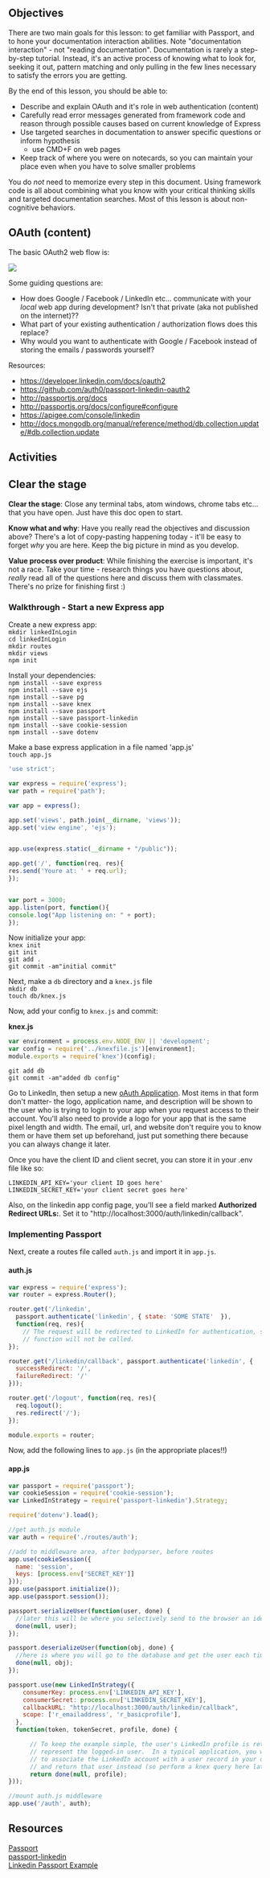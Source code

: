 ## Objectives

There are two main goals for this lesson: to get familiar with Passport, and to hone your documentation interaction abilities.  Note "documentation interaction" - not "reading documentation".  Documentation is rarely a step-by-step tutorial.  Instead, it's an active process of knowing what to look for, seeking it out, pattern matching and only pulling in the few lines necessary to satisfy the errors you are getting.


By the end of this lesson, you should be able to:

- Describe and explain OAuth and it's role in web authentication (content)
- Carefully read error messages generated from framework code and reason through possible causes based on current knowledge of Express
- Use targeted searches in documentation to answer specific questions or inform hypothesis
  - use CMD+F on web pages
- Keep track of where you were on notecards, so you can maintain your place even when you have to solve smaller problems

You do _not_ need to memorize every step in this document.  Using framework code is all about combining what you know with your critical thinking skills and targeted documentation searches.  Most of this lesson is about non-cognitive behaviors.

## OAuth (content)

The basic OAuth2 web flow is:

![](http://41.media.tumblr.com/dc0ed4febc896d5d0589fc2940e52a42/tumblr_mp08klMuDm1qax653o1_1280.jpg)

Some guiding questions are:

- How does Google / Facebook / LinkedIn etc... communicate with your _local_ web app during development?  Isn't that private (aka not published on the internet)??
- What part of your existing authentication / authorization flows does this replace?
- Why would you want to authenticate with Google / Facebook instead of storing the emails / passwords yourself?

Resources:

- https://developer.linkedin.com/docs/oauth2
- https://github.com/auth0/passport-linkedin-oauth2
- http://passportjs.org/docs
- http://passportjs.org/docs/configure#configure
- https://apigee.com/console/linkedin
- http://docs.mongodb.org/manual/reference/method/db.collection.update/#db.collection.update

## Activities

## Clear the stage

**Clear the stage**: Close any terminal tabs, atom windows, chrome tabs etc... that you have open.  Just have this doc open to start.

**Know what and why**: Have you really read the objectives and discussion above?  There's a lot of copy-pasting happening today - it'll be easy to forget _why_ you are here.  Keep the big picture in mind as you develop.

**Value process over product**: While finishing the exercise is important, it's not a race.  Take your time - research things you have questions about, _really_ read all of the questions here and discuss them with classmates.  There's no prize for finishing first :)


### Walkthrough - Start a new Express app

Create a new express app:  
`mkdir linkedInLogin`  
`cd linkedInLogin`  
`mkdir routes`  
`mkdir views`  
`npm init`  

Install your dependencies:  
`npm install --save express`  
`npm install --save ejs`  
`npm install --save pg`  
`npm install --save knex`  
`npm install --save passport`  
`npm install --save passport-linkedin`  
`npm install --save cookie-session`  
`npm install --save dotenv`  

Make a base express application in a file named 'app.js'  
`touch app.js`  

```javascript
'use strict';

var express = require('express');
var path = require('path');

var app = express();

app.set('views', path.join(__dirname, 'views'));
app.set('view engine', 'ejs');


app.use(express.static(__dirname + "/public"));

app.get('/', function(req, res){
res.send('Youre at: ' + req.url);
});


var port = 3000;
app.listen(port, function(){
console.log("App listening on: " + port);
});

```

Now initialize your app:  
`knex init`  
`git init`  
`git add .`  
`git commit -am"initial commit"`  

Next, make a `db` directory and a `knex.js` file  
`mkdir db`  
`touch db/knex.js`  

Now, add your config to `knex.js` and commit:  

**knex.js**

```javascript
var environment = process.env.NODE_ENV || 'development';
var config = require('../knexfile.js')[environment];
module.exports = require('knex')(config);
```

`git add db`  
`git commit -am"added db config"`  

Go to LinkedIn, then setup a new [oAuth Application](https://www.linkedin.com/developer/apps).
Most items in that form don't matter- the logo, application name, and description will be shown to the user who is trying to login to your app when you request access to their account. You'll also need to provide a logo for your app that is the same pixel length and width. The email, url, and website don't require you to know them or have them set up beforehand, just put something there because you can always change it later.

Once you have the client ID and client secret, you can store it in your .env file like so:

```shell
LINKEDIN_API_KEY='your client ID goes here'
LINKEDIN_SECRET_KEY='your client secret goes here'
```

Also, on the linkedin app config page, you'll see a field marked **Authorized Redirect URLs:**. Set it to "http://localhost:3000/auth/linkedin/callback".

### Implementing Passport

Next, create a routes file called `auth.js` and import it in `app.js`.

#### auth.js
```javascript
var express = require('express');
var router = express.Router();

router.get('/linkedin',
  passport.authenticate('linkedin', { state: 'SOME STATE'  }),
  function(req, res){
    // The request will be redirected to LinkedIn for authentication, so this
    // function will not be called.
});

router.get('/linkedin/callback', passport.authenticate('linkedin', {
  successRedirect: '/',
  failureRedirect: '/'
}));

router.get('/logout', function(req, res){
  req.logout();
  res.redirect('/');
});

module.exports = router;

```

Now, add the following lines to `app.js` (in the appropriate places!!)

#### app.js
```javascript
var passport = require('passport');
var cookieSession = require('cookie-session');
var LinkedInStrategy = require('passport-linkedin').Strategy;

require('dotenv').load();

//get auth.js module
var auth = require('./routes/auth');

//add to middleware area, after bodyparser, before routes
app.use(cookieSession({
  name: 'session',
  keys: [process.env['SECRET_KEY']]
}));
app.use(passport.initialize());
app.use(passport.session());

passport.serializeUser(function(user, done) {
  //later this will be where you selectively send to the browser an identifier for your user, like their primary key from the database, or their ID from linkedin
  done(null, user);
});

passport.deserializeUser(function(obj, done) {
  //here is where you will go to the database and get the user each time from it's id, after you set up your db
  done(null, obj);
});

passport.use(new LinkedInStrategy({
    consumerKey: process.env['LINKEDIN_API_KEY'],
    consumerSecret: process.env['LINKEDIN_SECRET_KEY'],
    callbackURL: "http://localhost:3000/auth/linkedin/callback",
    scope: ['r_emailaddress', 'r_basicprofile'],
  },
  function(token, tokenSecret, profile, done) {

      // To keep the example simple, the user's LinkedIn profile is returned to
      // represent the logged-in user.  In a typical application, you would want
      // to associate the LinkedIn account with a user record in your database,
      // and return that user instead (so perform a knex query here later.)
      return done(null, profile);
}));

//mount auth.js middleware
app.use('/auth', auth);

```

## Resources

[Passport](http://passportjs.org/docs)  
[passport-linkedin](https://github.com/jaredhanson/passport-linkedin)  
[Linkedin Passport Example](https://github.com/jaredhanson/passport-linkedin/blob/master/examples/login/app.js)  
